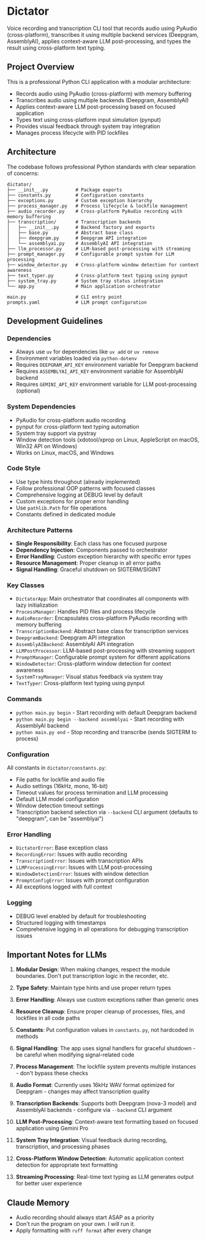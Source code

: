 # Dictator

Voice recording and transcription CLI tool that records audio using PyAudio (cross-platform), transcribes it using multiple backend services (Deepgram, AssemblyAI), applies context-aware LLM post-processing, and types the result using cross-platform text typing.

## Project Overview

This is a professional Python CLI application with a modular architecture:

- Records audio using PyAudio (cross-platform) with memory buffering
- Transcribes audio using multiple backends (Deepgram, AssemblyAI)
- Applies context-aware LLM post-processing based on focused application
- Types text using cross-platform input simulation (pynput)
- Provides visual feedback through system tray integration
- Manages process lifecycle with PID lockfiles

## Architecture

The codebase follows professional Python standards with clear separation of concerns:

```
dictator/
├── __init__.py          # Package exports
├── constants.py         # Configuration constants
├── exceptions.py        # Custom exception hierarchy
├── process_manager.py   # Process lifecycle & lockfile management
├── audio_recorder.py    # Cross-platform PyAudio recording with memory buffering
├── transcription/       # Transcription backends
│   ├── __init__.py      # Backend factory and exports
│   ├── base.py          # Abstract base class
│   ├── deepgram.py      # Deepgram API integration
│   └── assemblyai.py    # AssemblyAI API integration
├── llm_processor.py     # LLM-based post-processing with streaming
├── prompt_manager.py    # Configurable prompt system for LLM processing
├── window_detector.py   # Cross-platform window detection for context awareness
├── text_typer.py        # Cross-platform text typing using pynput
├── system_tray.py       # System tray status integration
└── app.py               # Main application orchestrator

main.py                  # CLI entry point
prompts.yaml             # LLM prompt configuration
```

## Development Guidelines

### Dependencies

- Always use `uv` for dependencies like `uv add` or `uv remove`
- Environment variables loaded via `python-dotenv`
- Requires `DEEPGRAM_API_KEY` environment variable for Deepgram backend
- Requires `ASSEMBLYAI_API_KEY` environment variable for AssemblyAI backend
- Requires `GEMINI_API_KEY` environment variable for LLM post-processing (optional)

### System Dependencies

- PyAudio for cross-platform audio recording
- pynput for cross-platform text typing automation
- System tray support via pystray
- Window detection tools (xdotool/xprop on Linux, AppleScript on macOS, Win32 API on Windows)
- Works on Linux, macOS, and Windows

### Code Style

- Use type hints throughout (already implemented)
- Follow professional OOP patterns with focused classes
- Comprehensive logging at DEBUG level by default
- Custom exceptions for proper error handling
- Use `pathlib.Path` for file operations
- Constants defined in dedicated module

### Architecture Patterns

- **Single Responsibility**: Each class has one focused purpose
- **Dependency Injection**: Components passed to orchestrator
- **Error Handling**: Custom exception hierarchy with specific error types
- **Resource Management**: Proper cleanup in all error paths
- **Signal Handling**: Graceful shutdown on SIGTERM/SIGINT

### Key Classes

- `DictatorApp`: Main orchestrator that coordinates all components with lazy initialization
- `ProcessManager`: Handles PID files and process lifecycle
- `AudioRecorder`: Encapsulates cross-platform PyAudio recording with memory buffering
- `TranscriptionBackend`: Abstract base class for transcription services
- `DeepgramBackend`: Deepgram API integration
- `AssemblyAIBackend`: AssemblyAI API integration
- `LLMPostProcessor`: LLM-based post-processing with streaming support
- `PromptManager`: Configurable prompt system for different applications
- `WindowDetector`: Cross-platform window detection for context awareness
- `SystemTrayManager`: Visual status feedback via system tray
- `TextTyper`: Cross-platform text typing using pynput

### Commands

- `python main.py begin` - Start recording with default Deepgram backend
- `python main.py begin --backend assemblyai` - Start recording with AssemblyAI backend
- `python main.py end` - Stop recording and transcribe (sends SIGTERM to process)

### Configuration

All constants in `dictator/constants.py`:

- File paths for lockfile and audio file
- Audio settings (16kHz, mono, 16-bit)
- Timeout values for process termination and LLM processing
- Default LLM model configuration
- Window detection timeout settings
- Transcription backend selection via `--backend` CLI argument (defaults to "deepgram", can be "assemblyai")

### Error Handling

- `DictatorError`: Base exception class
- `RecordingError`: Issues with audio recording
- `TranscriptionError`: Issues with transcription APIs
- `LLMProcessingError`: Issues with LLM post-processing
- `WindowDetectionError`: Issues with window detection
- `PromptConfigError`: Issues with prompt configuration
- All exceptions logged with full context

### Logging

- DEBUG level enabled by default for troubleshooting
- Structured logging with timestamps
- Comprehensive logging in all operations for debugging transcription issues

## Important Notes for LLMs

1. **Modular Design**: When making changes, respect the module boundaries. Don't put transcription logic in the recorder, etc.

2. **Type Safety**: Maintain type hints and use proper return types

3. **Error Handling**: Always use custom exceptions rather than generic ones

4. **Resource Cleanup**: Ensure proper cleanup of processes, files, and lockfiles in all code paths

5. **Constants**: Put configuration values in `constants.py`, not hardcoded in methods

6. **Signal Handling**: The app uses signal handlers for graceful shutdown - be careful when modifying signal-related code

7. **Process Management**: The lockfile system prevents multiple instances - don't bypass these checks

8. **Audio Format**: Currently uses 16kHz WAV format optimized for Deepgram - changes may affect transcription quality

9. **Transcription Backends**: Supports both Deepgram (nova-3 model) and AssemblyAI backends - configure via `--backend` CLI argument

10. **LLM Post-Processing**: Context-aware text formatting based on focused application using Gemini Pro

11. **System Tray Integration**: Visual feedback during recording, transcription, and processing phases

12. **Cross-Platform Window Detection**: Automatic application context detection for appropriate text formatting

13. **Streaming Processing**: Real-time text typing as LLM generates output for better user experience

## Claude Memory

- Audio recording should always start ASAP as a priority
- Don't run the program on your own. I will run it.
- Apply formatting with `ruff format` after every change
